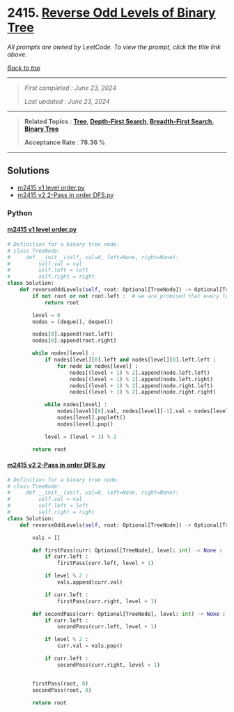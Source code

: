 # 2415. [Reverse Odd Levels of Binary Tree](<https://leetcode.com/problems/reverse-odd-levels-of-binary-tree>)

*All prompts are owned by LeetCode. To view the prompt, click the title link above.*

*[Back to top](<../README.md>)*

------

> *First completed : June 23, 2024*
>
> *Last updated : June 23, 2024*

------

> **Related Topics** : **[Tree](<by_topic/Tree.md>), [Depth-First Search](<by_topic/Depth-First Search.md>), [Breadth-First Search](<by_topic/Breadth-First Search.md>), [Binary Tree](<by_topic/Binary Tree.md>)**
>
> **Acceptance Rate** : **78.36 %**

------

## Solutions

- [m2415 v1 level order.py](<../my-submissions/m2415 v1 level order.py>)
- [m2415 v2 2-Pass in order DFS.py](<../my-submissions/m2415 v2 2-Pass in order DFS.py>)
### Python
#### [m2415 v1 level order.py](<../my-submissions/m2415 v1 level order.py>)
```Python
# Definition for a binary tree node.
# class TreeNode:
#     def __init__(self, val=0, left=None, right=None):
#         self.val = val
#         self.left = left
#         self.right = right
class Solution:
    def reverseOddLevels(self, root: Optional[TreeNode]) -> Optional[TreeNode]:
        if not root or not root.left :  # we are promised that every level is filled
            return root

        level = 0
        nodes = (deque(), deque())

        nodes[0].append(root.left)
        nodes[0].append(root.right)

        while nodes[level] :
            if nodes[level][0].left and nodes[level][0].left.left :
                for node in nodes[level] :
                    nodes[(level + 1) % 2].append(node.left.left)
                    nodes[(level + 1) % 2].append(node.left.right)
                    nodes[(level + 1) % 2].append(node.right.left)
                    nodes[(level + 1) % 2].append(node.right.right)

            while nodes[level] :
                nodes[level][0].val, nodes[level][-1].val = nodes[level][-1].val, nodes[level][0].val
                nodes[level].popleft()
                nodes[level].pop()

            level = (level + 1) % 2

        return root
```

#### [m2415 v2 2-Pass in order DFS.py](<../my-submissions/m2415 v2 2-Pass in order DFS.py>)
```Python
# Definition for a binary tree node.
# class TreeNode:
#     def __init__(self, val=0, left=None, right=None):
#         self.val = val
#         self.left = left
#         self.right = right
class Solution:
    def reverseOddLevels(self, root: Optional[TreeNode]) -> Optional[TreeNode]:

        vals = []

        def firstPass(curr: Optional[TreeNode], level: int) -> None :
            if curr.left :
                firstPass(curr.left, level + 1)

            if level % 2 :
                vals.append(curr.val)

            if curr.left :
                firstPass(curr.right, level + 1)

        def secondPass(curr: Optional[TreeNode], level: int) -> None :
            if curr.left :
                secondPass(curr.left, level + 1)

            if level % 2 :
                curr.val = vals.pop()

            if curr.left :
                secondPass(curr.right, level + 1)


        firstPass(root, 0)
        secondPass(root, 0)

        return root
```

